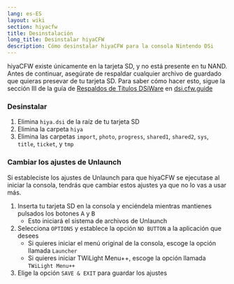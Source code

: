```yaml
---
lang: es-ES
layout: wiki
section: hiyacfw
title: Desinstalación
long_title: Desinstalar hiyaCFW
description: Cómo desinstalar hiyaCFW para la consola Nintendo DSi
---
```


hiyaCFW existe únicamente en la tarjeta SD, y no está presente en tu NAND. Antes de continuar, asegúrate de respaldar cualquier archivo de guardado que quieras presevar de tu tarjeta SD. Para saber cómo hacer esto, sigue la sección III de la guía de [Respaldos de Títulos DSiWare](https://dsi.cfw.guide/dsiware-backups.html#section-iii---extracting-the-save-file-optional) en [dsi.cfw.guide](https://dsi.cfw.guide)

### Desinstalar
1. Elimina `hiya.dsi` de la raíz de tu tarjeta SD
1. Elimina la carpeta `hiya`
1. Elimina las carpetas `import`, `photo`, `progress`, `shared1`, `shared2`, `sys`, `title`, `ticket`, y `tmp`

### Cambiar los ajustes de Unlaunch

Si estableciste los ajustes de Unlaunch para que hiyaCFW se ejecutase al iniciar la consola, tendrás que cambiar estos ajustes ya que no lo vas a usar más.

1. Inserta tu tarjeta SD en la consola y enciéndela mientras mantienes pulsados los botones <kbd class="face">A</kbd> y <kbd class="face">B</kbd>
    - Esto iniciará el sistema de archivos de Unlaunch
1. Selecciona `OPTIONS` y establece la opción `NO BUTTON` a la aplicación que desees
    - Si quieres iniciar el menú original de la consola, escoge la opción llamada `Launcher`
    - Si quieres iniciar TWiLight Menu++, escoge la opción llamada `TWiLight Menu++`
1. Elige la opción `SAVE & EXIT` para guardar los ajustes
